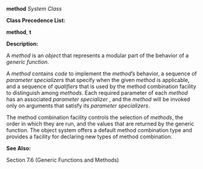 **method** *System Class* 



**Class Precedence List:** 



**method**, **t** 



**Description:** 



A *method* is an *object* that represents a modular part of the behavior of a *generic function*. 



A *method* contains *code* to implement the *method*’s behavior, a sequence of *parameter specializers* that specify when the given *method* is applicable, and a sequence of *qualifiers* that is used by the method combination facility to distinguish among *methods*. Each required parameter of each *method* has an associated *parameter specializer* , and the *method* will be invoked only on arguments that satisfy its *parameter specializers*. 



The method combination facility controls the selection of *methods*, the order in which they are run, and the values that are returned by the generic function. The object system offers a default method combination type and provides a facility for declaring new types of method combination. 



**See Also:** 



Section 7.6 (Generic Functions and Methods)  







